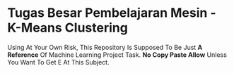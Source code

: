 # Tugas Besar Pembelajaran Mesin - K-Means Clustering
Using At Your Own Risk, This Repository Is Supposed To Be Just **A Reference** Of Machine Learning Project Task. **No Copy Paste Allow** 
Unless You Want To Get E At This Subject.